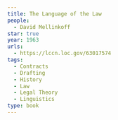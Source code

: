 ```yaml
---
title: The Language of the Law
people:
  - David Mellinkoff
star: true
year: 1963
urls:
  - https://lccn.loc.gov/63017574
tags:
  - Contracts
  - Drafting
  - History
  - Law
  - Legal Theory
  - Linguistics
type: book
---
```


